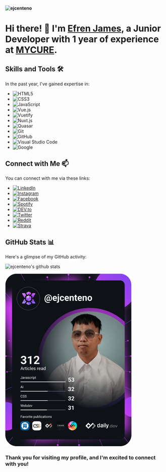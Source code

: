 <!-- Profile Views -->
<h4 align="left"><img src="https://komarev.com/ghpvc/?username=ejcenteno&label=Profile%20views&color=0e75b6&style=flat" alt="ejcenteno"></h4>

<!-- Introduction -->
# Hi there! 👋 I'm [Efren James](https://www.facebook.com/ejcenteno69), a Junior Developer with 1 year of experience at [MYCURE](https://www.mycure.md).

<!-- Skills and Tools -->
## Skills and Tools 🛠️
In the past year, I've gained expertise in:
- ![HTML5](https://img.shields.io/badge/HTML5%20-%23E34F26.svg?style=for-the-badge&logo=html5&logoColor=white)
- ![CSS3](https://img.shields.io/badge/CSS%20-%231572B6.svg?style=for-the-badge&logo=css3&logoColor=white)
- ![JavaScript](https://img.shields.io/badge/JavaScript%20-%23F7DF1E.svg?style=for-the-badge&logo=javascript&logoColor=black)
- ![Vue.js](https://img.shields.io/badge/Vue.js-35495E?style=for-the-badge&logo=vue.js&logoColor=4FC08D)
- ![Vuetify](https://img.shields.io/badge/Vuetify-1867C0?style=for-the-badge&logo=vuetify&logoColor=fff)
- ![Nuxt.js](https://img.shields.io/badge/Nuxt.js-00DC82?logo=nuxtdotjs&logoColor=fff&style=for-the-badge)
- ![Quasar](https://img.shields.io/badge/Quasar-1976D2?logo=quasar&logoColor=fff&style=for-the-badge)
- ![Git](https://img.shields.io/badge/git-%23F05033.svg?style=for-the-badge&logo=git&logoColor=white)
- ![GitHub](https://img.shields.io/badge/github-%23121011.svg?style=for-the-badge&logo=github&logoColor=white)
- ![Visual Studio Code](https://img.shields.io/badge/Visual%20Studio%20Code-0078d7.svg?style=for-the-badge&logo=visual-studio-code&logoColor=white)
- ![Google](https://img.shields.io/badge/google-%234285F4.svg?style=for-the-badge&logo=google&logoColor=white)

<!-- Connect with me -->
## Connect with Me 📫
You can connect with me via these links:

- <a href="https://www.linkedin.com/in/ejcenteno" target="_blank"><img src="https://img.shields.io/badge/LinkedIn-%230077B5.svg?&style=flat-square&logo=linkedin&logoColor=white" alt="LinkedIn"></a>
- <a href="https://www.instagram.com/ejcenteno69" target="_blank"><img src="https://img.shields.io/badge/Instagram-%23E4405F.svg?&style=flat-square&logo=instagram&logoColor=white" alt="Instagram"></a>
- <a href="https://www.facebook.com/ejcenteno69" target="_blank"><img src="https://img.shields.io/badge/Facebook-%231877F2.svg?&style=flat-square&logo=facebook&logoColor=white" alt="Facebook"></a>
- <a href="https://open.spotify.com/user/22necpinpzg4hrpxrrfgltbzy" target="_blank"><img src="https://img.shields.io/badge/Spotify-%231ED760.svg?&style=flat-square&logo=spotify&logoColor=white" alt="Spotify"></a>
- <a href="https://dev.to/ejcenteno" target="_blank"><img src="https://img.shields.io/badge/DEV-%230A0A0A.svg?&style=flat-square&logo=DEV.to&logoColor=white" alt="DEV.to"></a>
- <a href="https://twitter.com/ejcenteno69" target="_blank"><img src="https://img.shields.io/badge/Twitter-1DA1F2?&style=flat-square&logo=twitter&logoColor=white" alt="Twitter"></a>
- <a href="https://reddit.com/ejcenteno" target="_blank"><img src="https://img.shields.io/badge/Reddit-FF4500?style=flat-square&logo=reddit&logoColor=white" alt="Reddit"></a>
- <a href="https://www.strava.com/athletes/ejcenteno" target="_blank"><img src="https://img.shields.io/badge/Strava-FC4C02?style=flat-square&logo=strava&logoColor=white" alt="Strava"></a>


<!-- GitHub Stats -->
## GitHub Stats 📊
Here's a glimpse of my GitHub activity:

![ejcenteno's github stats](https://github-readme-stats.vercel.app/api?username=ejcenteno&theme=tokyonight&show_icons=true)

<!-- Dev Card -->
<a href="https://bento.me/ejcenteno"><img src="https://github.com/ejcenteno/ejcenteno/blob/main/devcard.svg" width="400" alt="ejcenteno's Dev Card"/></a>

<!-- Closing Message -->
<h3>Thank you for visiting my profile, and I'm excited to connect with you!</h3>
